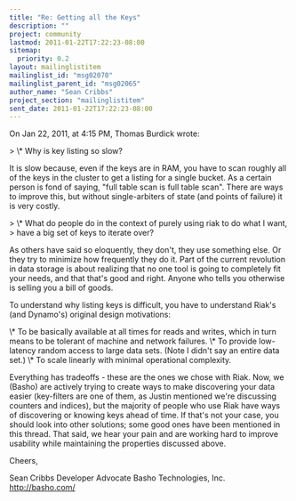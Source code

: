 ```yaml
---
title: "Re: Getting all the Keys"
description: ""
project: community
lastmod: 2011-01-22T17:22:23-08:00
sitemap:
  priority: 0.2
layout: mailinglistitem
mailinglist_id: "msg02070"
mailinglist_parent_id: "msg02065"
author_name: "Sean Cribbs"
project_section: "mailinglistitem"
sent_date: 2011-01-22T17:22:23-08:00
---
```



On Jan 22, 2011, at 4:15 PM, Thomas Burdick wrote:

&gt; \\* Why is key listing so slow?

It is slow because, even if the keys are in RAM, you have to scan roughly all 
of the keys in the cluster to get a listing for a single bucket. As a certain 
person is fond of saying, "full table scan is full table scan". There are ways 
to improve this, but without single-arbiters of state (and points of failure) 
it is very costly.

&gt; \\* What do people do in the context of purely using riak to do what I want, 
&gt; have a big set of keys to iterate over?

As others have said so eloquently, they don't, they use something else. Or they 
try to minimize how frequently they do it. Part of the current revolution in 
data storage is about realizing that no one tool is going to completely fit 
your needs, and that that's good and right. Anyone who tells you otherwise is 
selling you a bill of goods. 

To understand why listing keys is difficult, you have to understand Riak's (and 
Dynamo's) original design motivations:

\\* To be basically available at all times for reads and writes, which in turn 
means to be tolerant of machine and network failures.
\\* To provide low-latency random access to large data sets. (Note I didn't say 
an entire data set.)
\\* To scale linearly with minimal operational complexity.

Everything has tradeoffs - these are the ones we chose with Riak. Now, we 
(Basho) are actively trying to create ways to make discovering your data easier 
(key-filters are one of them, as Justin mentioned we're discussing counters and 
indices), but the majority of people who use Riak have ways of discovering or 
knowing keys ahead of time. If that's not your case, you should look into 
other solutions; some good ones have been mentioned in this thread. That said, 
we hear your pain and are working hard to improve usability while maintaining 
the properties discussed above.

Cheers,

Sean Cribbs 
Developer Advocate
Basho Technologies, Inc.
http://basho.com/
